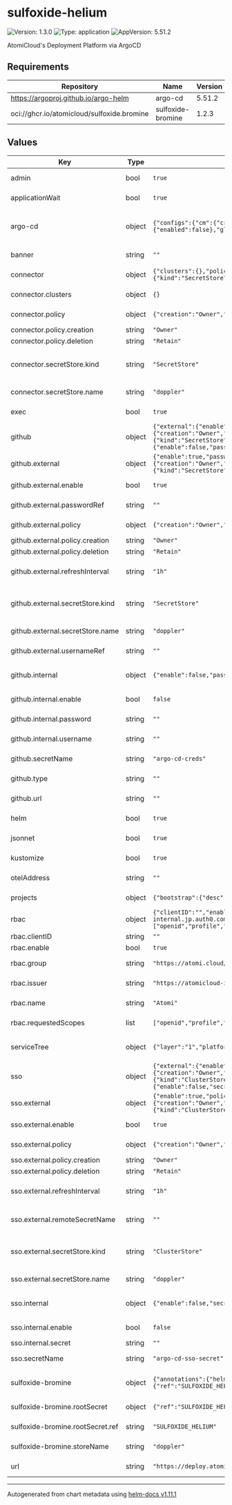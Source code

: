 # sulfoxide-helium

![Version: 1.3.0](https://img.shields.io/badge/Version-1.3.0-informational?style=flat-square) ![Type: application](https://img.shields.io/badge/Type-application-informational?style=flat-square) ![AppVersion: 5.51.2](https://img.shields.io/badge/AppVersion-5.51.2-informational?style=flat-square)

AtomiCloud's Deployment Platform via ArgoCD

## Requirements

| Repository | Name | Version |
|------------|------|---------|
| https://argoproj.github.io/argo-helm | argo-cd | 5.51.2 |
| oci://ghcr.io/atomicloud/sulfoxide.bromine | sulfoxide-bromine | 1.2.3 |

## Values

| Key | Type | Default | Description |
|-----|------|---------|-------------|
| admin | bool | `true` | Enable Admin Access |
| applicationWait | bool | `true` | Enable waiting in sync-waves |
| argo-cd | object | `{"configs":{"cm":{"create":false},"params":{"create":false},"rbac":{"create":false}},"dex":{"enabled":false},"global":{"logging":{"format":"json","level":"info"}}}` | ArgoCD Specific configuration. See [ArgoCD Helm Documentation](https://github.com/argoproj/argo-helm/tree/main/charts/argo-cd) |
| banner | string | `""` | Banner to show in ArgoCD UI |
| connector | object | `{"clusters":{},"policy":{"creation":"Owner","deletion":"Retain"},"secretStore":{"kind":"SecretStore","name":"doppler"}}` | Connectors to other cluster |
| connector.clusters | object | `{}` | Clusters to connect to |
| connector.policy | object | `{"creation":"Owner","deletion":"Retain"}` | External Secret Policy |
| connector.policy.creation | string | `"Owner"` | Creation policy |
| connector.policy.deletion | string | `"Retain"` | Deletion policy |
| connector.secretStore.kind | string | `"SecretStore"` | Kind of the Secret Store: `ClusterSecretStore` or `SecretStore` |
| connector.secretStore.name | string | `"doppler"` | Name of the Secret Store |
| exec | bool | `true` | Enable Exec in ArgoCD |
| github | object | `{"external":{"enable":true,"passwordRef":"","policy":{"creation":"Owner","deletion":"Retain"},"refreshInterval":"1h","secretStore":{"kind":"SecretStore","name":"doppler"},"usernameRef":""},"internal":{"enable":false,"password":"","username":""},"secretName":"argo-cd-creds","type":"","url":""}` | GitHub Auth Setup |
| github.external | object | `{"enable":true,"passwordRef":"","policy":{"creation":"Owner","deletion":"Retain"},"refreshInterval":"1h","secretStore":{"kind":"SecretStore","name":"doppler"},"usernameRef":""}` | External Secrets |
| github.external.enable | bool | `true` | Enable External Secrets |
| github.external.passwordRef | string | `""` | Password Remote Reference |
| github.external.policy | object | `{"creation":"Owner","deletion":"Retain"}` | External Secret Policy |
| github.external.policy.creation | string | `"Owner"` | Creation Policy |
| github.external.policy.deletion | string | `"Retain"` | Deletion Policy |
| github.external.refreshInterval | string | `"1h"` | Refresh Interval for fetching the secret from remote |
| github.external.secretStore.kind | string | `"SecretStore"` | Kind of the Secret Store: `ClusterSecretStore` or `SecretStore` |
| github.external.secretStore.name | string | `"doppler"` | Name of the Secret Store |
| github.external.usernameRef | string | `""` | Username Remote Reference |
| github.internal | object | `{"enable":false,"password":"","username":""}` | Internal Secret, Hard coded secrets |
| github.internal.enable | bool | `false` | Enable Internal Secret |
| github.internal.password | string | `""` | Password for Github Auth |
| github.internal.username | string | `""` | Username for Github Auth |
| github.secretName | string | `"argo-cd-creds"` | Secret name of Github Auth |
| github.type | string | `""` | ArgoCD Credential Type |
| github.url | string | `""` | ArgoCD Credential Type |
| helm | bool | `true` | Enable Helm Application |
| jsonnet | bool | `true` | Enable JSONNET Application |
| kustomize | bool | `true` | Enable Kustomize Application |
| otelAddress | string | `""` | OTEL Collector Endpoint |
| projects | object | `{"bootstrap":{"desc":"Bootstrap Project used to setup the cluster"}}` | Projects to create in ArgoCD |
| rbac | object | `{"clientID":"","enable":true,"group":"https://atomi.cloud/roles","issuer":"https://atomicloud-internal.jp.auth0.com/","name":"Atomi","requestedScopes":["openid","profile","email","https://atomi.cloud/roles"]}` | RBAC Setup |
| rbac.clientID | string | `""` | Client ID for OIDC |
| rbac.enable | bool | `true` | Enable of RBAC |
| rbac.group | string | `"https://atomi.cloud/roles"` | Group claim to use for OIDC for RBAC |
| rbac.issuer | string | `"https://atomicloud-internal.jp.auth0.com/"` | Name of OIDC Issuer |
| rbac.name | string | `"Atomi"` | Name of the OIDC Provider |
| rbac.requestedScopes | list | `["openid","profile","email","https://atomi.cloud/roles"]` | Scopes to request from OIDC |
| serviceTree | object | `{"layer":"1","platform":"sulfoxide","service":"chlorine"}` | AtomiCloud Service Tree. See [ServiceTree](https://atomicloud.larksuite.com/wiki/OkfJwTXGFiMJkrk6W3RuwRrZs64?theme=DARK&contentTheme=DARK#MHw5d76uDo2tBLx86cduFQMRsBb) |
| sso | object | `{"external":{"enable":true,"policy":{"creation":"Owner","deletion":"Retain"},"refreshInterval":"1h","remoteSecretName":"","secretStore":{"kind":"ClusterStore","name":"doppler"}},"internal":{"enable":false,"secret":""},"secretName":"argo-cd-sso-secret"}` | SSO Secret using OIDC |
| sso.external | object | `{"enable":true,"policy":{"creation":"Owner","deletion":"Retain"},"refreshInterval":"1h","remoteSecretName":"","secretStore":{"kind":"ClusterStore","name":"doppler"}}` | External Secret Configuration |
| sso.external.enable | bool | `true` | Enable External Secret |
| sso.external.policy | object | `{"creation":"Owner","deletion":"Retain"}` | External Secret Policy |
| sso.external.policy.creation | string | `"Owner"` | Creation policy |
| sso.external.policy.deletion | string | `"Retain"` | Deletion policy |
| sso.external.refreshInterval | string | `"1h"` | Refresh Interval for fetching the secret from remote |
| sso.external.remoteSecretName | string | `""` | Secret Remote Reference for OIDC Client Secret |
| sso.external.secretStore.kind | string | `"ClusterStore"` | Kind of the Secret Store: `ClusterSecretStore` or `SecretStore` |
| sso.external.secretStore.name | string | `"doppler"` | Name of the Secret Store |
| sso.internal | object | `{"enable":false,"secret":""}` | Internal Secret, Hard coded secrets |
| sso.internal.enable | bool | `false` | Enable Internal Secret |
| sso.internal.secret | string | `""` | Secret for SSO |
| sso.secretName | string | `"argo-cd-sso-secret"` | Secret Name of SSO Secret |
| sulfoxide-bromine | object | `{"annotations":{"helm.sh/hook":"pre-install,pre-upgrade","helm.sh/weight":"-5"},"rootSecret":{"ref":"SULFOXIDE_HELIUM"},"storeName":"doppler"}` | Create SecretStore via secret of secrets pattern |
| sulfoxide-bromine.rootSecret | object | `{"ref":"SULFOXIDE_HELIUM"}` | Secret of Secrets reference |
| sulfoxide-bromine.rootSecret.ref | string | `"SULFOXIDE_HELIUM"` | DOPPLER Token Reference |
| sulfoxide-bromine.storeName | string | `"doppler"` | Store name to create |
| url | string | `"https://deploy.atomi.cloud"` | URL of ArgoCD endpoint |

----------------------------------------------
Autogenerated from chart metadata using [helm-docs v1.11.1](https://github.com/norwoodj/helm-docs/releases/v1.11.1)